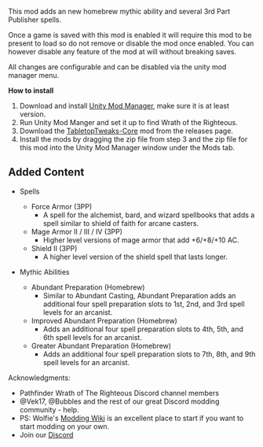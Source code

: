 This mod adds an new homebrew mythic ability and several 3rd Part Publisher spells.

Once a game is saved with this mod is enabled it will require this mod to be present to load so do not remove or disable the mod once enabled. You can however disable any feature of the mod at will without breaking saves.

All changes are configurable and can be disabled via the unity mod manager menu.

**How to install**

1. Download and install [Unity Mod Manager](https://github.com/newman55/unity-mod-manager), make sure it is at least version.
2. Run Unity Mod Manger and set it up to find Wrath of the Righteous.
3. Download the [TabletopTweaks-Core](https://github.com/Vek17/TabletopTweaks-Core/releases) mod from the releases page.
4. Install the mods by dragging the zip file from step 3 and the zip file for this mod into the Unity Mod Manager window under the Mods tab.

## Added Content
* Spells
	* Force Armor (3PP)
		* A spell for the alchemist, bard, and wizard spellbooks that adds a spell similar to shield of faith for arcane casters.
	* Mage Armor II / III / IV (3PP)
		* Higher level versions of mage armor that add +6/+8/+10 AC.
	* Shield II (3PP)
		* A higher level version of the shield spell that lasts longer.

* Mythic Abilities
	* Abundant Preparation (Homebrew)
		* Similar to Abundant Casting, Abundant Preparation adds an additional four spell preparation slots to 1st, 2nd, and 3rd spell levels for an arcanist.
	* Improved Abundant Preparation (Homebrew)
		* Adds an additional four spell preparation slots to 4th, 5th, and 6th spell levels for an arcanist.
	* Greater Abundant Preparation (Homebrew)
		* Adds an additional four spell preparation slots to 7th, 8th, and 9th spell levels for an arcanist.
		
Acknowledgments:  

-   Pathfinder Wrath of The Righteous Discord channel members
-   @Vek17, @Bubbles and the rest of our great Discord modding community - help.
-   PS: Wolfie's [Modding Wiki](https://github.com/WittleWolfie/OwlcatModdingWiki/wiki) is an excellent place to start if you want to start modding on your own.
-   Join our [Discord](https://discord.com/invite/wotr)
